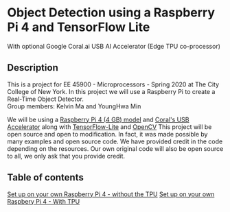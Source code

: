 # Object Detection using a Raspberry Pi 4 and TensorFlow Lite
With optional Google Coral.ai USB AI Accelerator (Edge TPU co-processor)  

## Description  
This is a project for EE 45900 - Microprocessors - Spring 2020 at The City College of New York. In this project we will use a Raspberry Pi to create a Real-Time Object Detector.  
Group members: Kelvin Ma and YoungHwa Min  
  
We will be using a [Raspberry Pi 4 (4 GB) model](https://www.raspberrypi.org/products/raspberry-pi-4-model-b/?variant=raspberry-pi-4-model-b-4gb) and [Coral's USB Accelerator](https://coral.ai/products/accelerator) along with [TensorFlow-Lite](https://www.tensorflow.org/lite/) and [OpenCV](https://opencv.org/)  This project will be open source and open to modification. In fact, it was made possible by many examples and open source code. We have provided credit in the code depending on the resources. Our own original code will also be open source to all, we only ask that you provide credit.   

## Table of contents
[Set up on your own Raspberry Pi 4 - without the TPU](./docs/set_up_instructions-noTPU.md)
[Set up on your own Raspbery Pi 4 - With TPU](./docs/set_up_instructions-TPU.md) 
